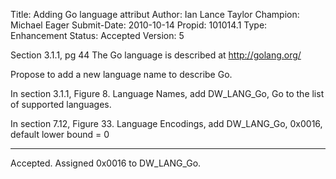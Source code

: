 Title:       Adding Go language attribut
Author:      Ian Lance Taylor
Champion:    Michael Eager
Submit-Date: 2010-10-14
Propid:      101014.1
Type:        Enhancement
Status:      Accepted
Version:     5

Section 3.1.1, pg 44
The Go language is described at http://golang.org/

Propose to add a new language name to describe Go.

In section 3.1.1, Figure 8. Language Names, add
   DW_LANG_Go, Go
to the list of supported languages.

In section 7.12, Figure 33. Language Encodings, add
   DW_LANG_Go, 0x0016, default lower bound = 0

----

Accepted.  Assigned 0x0016 to DW_LANG_Go.
